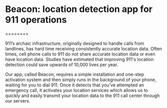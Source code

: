 # Beacon: location detection app for 911 operations
========

911’s archaic infrastructure, originally designed to handle calls from landlines, has hard time receiving consistently accurate location data. Often times, cell phone calls to 911 do not share accurate location data or even have location data. Studies have estimated that improving 911's location detection could save upwards of 10,000 lives per year. 

Our app, called Beacon, requires a simple installation and one-step activation system and then simply runs in the background of your phone, waiting for you to dial 911. Once it detects that you’ve attempted an emergency call, it activates your location services which allows us to quickly and easily transmit your location data to the 911 call center through our servers. 

